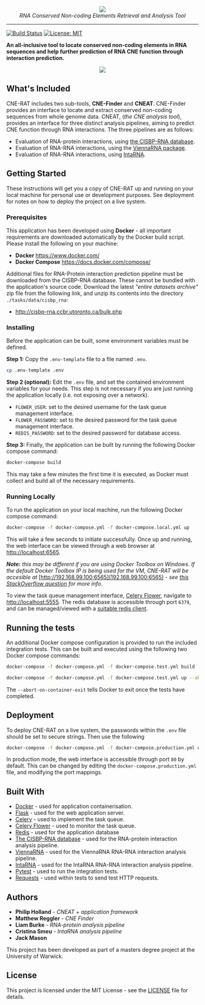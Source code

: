 <p align="center">
  <img src="https://i.imgur.com/1yoLM55.png" />
  <br>
  <i>RNA Conserved Non-coding Elements Retrieval and Analysis Tool</i>
</p>

---

[![Build Status](https://travis-ci.com/Phil-Holland/CNEAT.svg?token=pzRsFpf4SapMeqEcEqKd&branch=master)](https://travis-ci.com/Phil-Holland/CNEAT)
[![License: MIT](https://img.shields.io/badge/License-MIT-yellow.svg)](LICENSE)

**An all-inclusive tool to locate conserved non-coding elements in RNA sequences and help further prediction of RNA CNE function through interaction prediction.**

<p align="center">
  <img src="https://i.imgur.com/ScEuAHk.png" />
</p>

## What's Included

CNE-RAT includes two sub-tools, **CNE-Finder** and **CNEAT**. CNE-Finder provides an interface to locate and extract conserved non-coding sequences from whole genome data. CNEAT, (*the CNE analysis tool*), provides an interface for three distinct analysis pipelines, aiming to predict CNE function through RNA interactions. The three pipelines are as follows:

- Evaluation of RNA-protein interactions, using [the CISBP-RNA database](http://cisbp-rna.ccbr.utoronto.ca).
- Evaluation of RNA-RNA interactions, using the [ViennaRNA package](https://www.tbi.univie.ac.at/RNA/).
- Evaluation of RNA-RNA interactions, using [IntaRNA](https://github.com/BackofenLab/IntaRNA).

## Getting Started

These instructions will get you a copy of CNE-RAT up and running on your local machine for personal use or development purposes. See deployment for notes on how to deploy the project on a live system.

### Prerequisites

This application has been developed using **Docker** - all important requirements are downloaded automatically by the Docker build script. Please install the following on your machine:

- **Docker** https://www.docker.com/
- **Docker Compose** https://docs.docker.com/compose/

Additional files for RNA-Protein interaction prediction pipeline must be downloaded from the CISBP-RNA 
database. These cannot be bundled with the application's source code. Download the latest *"entire datasets archive"* zip file from the following link, and unzip its contents into the directory `./tasks/data/cisbp_rna`:

- http://cisbp-rna.ccbr.utoronto.ca/bulk.php

### Installing

Before the application can be built, some environment variables must be defined.

**Step 1:** Copy the `.env-template` file to a file named `.env`.

```bash
cp .env-template .env
```

**Step 2 (optional):** Edit the `.env` file, and set the contained environment variables for your needs. This step is not necessary if you are just running the application locally (i.e. not exposing over a network).

- `FLOWER_USER`: set to the desired username for the task queue management interface.
- `FLOWER_PASSWORD`: set to the desired password for the task queue management interface.
- `REDIS_PASSWORD`: set to the desired password for database access.

**Step 3:** Finally, the application can be built by running the following Docker compose command:

```bash
docker-compose build
```

This may take a few minutes the first time it is executed, as Docker must collect and build all of the necessary requirements.

### Running Locally

To run the application on your local machine, run the following Docker compose command:

```bash
docker-compose -f docker-compose.yml -f docker-compose.local.yml up
```

This will take a few seconds to initiate successfully. Once up and running, the web interface can be viewed through a web browser at [http://localhost:6565](http://localhost:6565).

***Note:*** *this may be different if you are using Docker Toolbox on Windows. If the default Docker Toolbox IP is being used for the VM, CNE-RAT will be accesible at* [http://192.168.99.100:6565](192.168.99.100:6565) *- see [this StackOverflow question](https://stackoverflow.com/questions/42866013/docker-toolbox-localhost-not-working) for more info.*

To view the task queue management interface, [Celery Flower](https://flower.readthedocs.io/en/latest/), navigate to [http://localhost:5555](http://localhost:5555). The redis database is accessible through port `6379`, and can be managed/viewed with a [suitable redis client](https://redislabs.com/blog/so-youre-looking-for-the-redis-gui/).

## Running the tests

An additional Docker compose configuration is provided to run the included integration tests. This can be built and executed using the following two Docker compose commands:

```bash
docker-compose -f docker-compose.yml -f docker-compose.test.yml build
```

```bash
docker-compose -f docker-compose.yml -f docker-compose.test.yml up --abort-on-container-exit
```

The `--abort-on-container-exit` tells Docker to exit once the tests have completed.

## Deployment

To deploy CNE-RAT on a live system, the passwords within the `.env` file should be set to secure strings. Then use the following 

```bash
docker-compose -f docker-compose.yml -f docker-compose.production.yml up
```

In production mode, the web interface is accessible through port `80` by default. This can be changed by editing the `docker-compose.production.yml` file, and modifying the port mappings. 

## Built With

- [Docker](https://www.docker.com/) - used for application containerisation.
- [Flask](http://flask.pocoo.org) - used for the web application server.
- [Celery](http://www.celeryproject.org/) - used to implement the task queue.
- [Celery Flower](https://flower.readthedocs.io/en/latest/) - used to monitor the task queue.
- [Redis](https://redis.io/) - used for the application database
- [The CISBP-RNA database](http://cisbp-rna.ccbr.utoronto.ca) - used for the RNA-protein interaction analysis pipeline.
- [ViennaRNA](https://www.tbi.univie.ac.at/RNA/) - used for the ViennaRNA RNA-RNA interaction analysis pipeline.
- [IntaRNA](https://github.com/BackofenLab/IntaRNA) - used for the IntaRNA RNA-RNA interaction analysis pipeline.
- [Pytest](https://docs.pytest.org/en/latest/) - used to run the integration tests.
- [Requests](https://2.python-requests.org//en/master/) - used within tests to send test HTTP requests.

## Authors

- **Philip Holland** - *CNEAT* + *application framework*
- **Matthew Reggler** - *CNE Finder*
- **Liam Burke** - *RNA-protein analysis pipeline*
- **Cristina Smeu** - *IntaRNA analysis pipeline*
- **Jack Mason**

This project has been developed as part of a masters degree project at the University of Warwick. 

## License

This project is licensed under the MIT License - see the [LICENSE](LICENSE) file for details.
